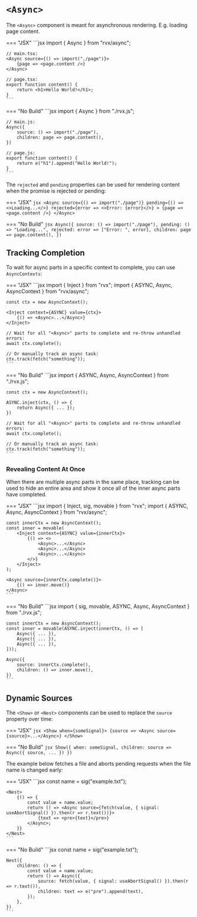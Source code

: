 # `<Async>`
The `<Async>` component is meant for asynchronous rendering. E.g. loading page content.

=== "JSX"
	```jsx
	import { Async } from "rvx/async";

	// main.tsx:
	<Async source={() => import("./page")}>
		{page => <page.content />}
	</Async>

	// page.tsx:
	export function content() {
		return <h1>Hello World!</h1>;
	}
	```

=== "No Build"
	```jsx
	import { Async } from "./rvx.js";

	// main.js:
	Async({
		source: () => import("./page"),
		children: page => page.content(),
	})

	// page.js:
	export function content() {
		return e("h1").append("Hello World!");
	}
	```

The `rejected` and `pending` properties can be used for rendering content when the promise is rejected or pending:

=== "JSX"
	```jsx
	<Async
		source={() => import("./page")}
		pending={() => <>Loading...</>}
		rejected={error => <>Error: {error}</>}
	>
		{page => <page.content />}
	</Async>
	```

=== "No Build"
	```jsx
	Async({
		source: () => import("./page"),
		pending: () => "Loading...",
		rejected: error => ["Error: ", error],
		children: page => page.content(),
	})
	```

## Tracking Completion
To wait for async parts in a specific context to complete, you can use `AsyncContexts`:

=== "JSX"
	```jsx
	import { Inject } from "rvx";
	import { ASYNC, Async, AsyncContext } from "rvx/async";

	const ctx = new AsyncContext();

	<Inject context={ASYNC} value={ctx}>
		{() => <Async>...</Async>}
	</Inject>

	// Wait for all "<Async>" parts to complete and re-throw unhandled errors:
	await ctx.complete();

	// Or manually track an async task:
	ctx.track(fetch("something"));
	```

=== "No Build"
	```jsx
	import { ASYNC, Async, AsyncContext } from "./rvx.js";

	const ctx = new AsyncContext();

	ASYNC.inject(ctx, () => {
		return Async({ ... });
	})

	// Wait for all "<Async>" parts to complete and re-throw unhandled errors:
	await ctx.complete();

	// Or manually track an async task:
	ctx.track(fetch("something"));
	```

### Revealing Content At Once
When there are multiple async parts in the same place, tracking can be used to hide an entire area and show it once all of the inner async parts have completed.

=== "JSX"
	```jsx
	import { Inject, sig, movable } from "rvx";
	import { ASYNC, Async, AsyncContext } from "rvx/async";

	const innerCtx = new AsyncContext();
	const inner = movable(
		<Inject context={ASYNC} value={innerCtx}>
			{() => <>
				<Async>...</Async>
				<Async>...</Async>
				<Async>...</Async>
			</>}
		</Inject>
	);

	<Async source={innerCtx.complete()}>
		{() => inner.move()}
	</Async>
	```

=== "No Build"
	```jsx
	import { sig, movable, ASYNC, Async, AsyncContext } from "./rvx.js";

	const innerCtx = new AsyncContext();
	const inner = movable(ASYNC.inject(innerCtx, () => [
		Async({ ... }),
		Async({ ... }),
		Async({ ... }),
	]));

	Async({
		source: innerCtx.complete(),
		children: () => inner.move(),
	})
	```

## Dynamic Sources
The `<Show>` or `<Nest>` components can be used to replace the `source` property over time:

=== "JSX"
	```jsx
	<Show when={someSignal}>
		{source => <Async source={source}>...</Async>}
	</Show>
	```

=== "No Build"
	```jsx
	Show({
		when: someSignal,
		children: source => Async({ source, ... })
	})
	```

The example below fetches a file and aborts pending requests when the file name is changed early:

=== "JSX"
	```jsx
	const name = sig("example.txt");

	<Nest>
		{() => {
			const value = name.value;
			return () => <Async source={fetch(value, { signal: useAbortSignal() }).then(r => r.text())}>
				{text => <pre>{text}</pre>}
			</Async>;
		}}
	</Nest>
	```

=== "No Build"
	```jsx
	const name = sig("example.txt");

	Nest({
		children: () => {
			const value = name.value;
			return () => Async({
				source: fetch(value, { signal: useAbortSignal() }).then(r => r.text()),
				children: text => e("pre").append(text),
			});
		},
	})
	```
